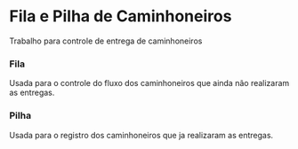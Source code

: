 # Fila e Pilha de Caminhoneiros
Trabalho para controle de entrega de caminhoneiros

### Fila 
Usada para o controle do fluxo dos caminhoneiros que ainda não realizaram as entregas.

### Pilha
Usada para o registro dos caminhoneiros que ja realizaram as entregas.
